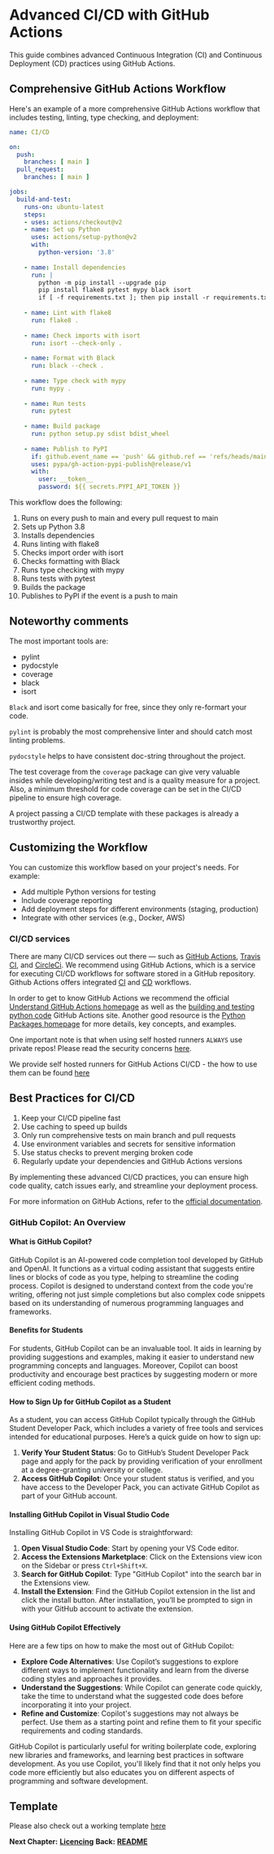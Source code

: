 # Advanced CI/CD with GitHub Actions

This guide combines advanced Continuous Integration (CI) and Continuous Deployment (CD) practices using GitHub Actions.

## Comprehensive GitHub Actions Workflow

Here's an example of a more comprehensive GitHub Actions workflow that includes testing, linting, type checking, and deployment:

```yaml
name: CI/CD

on:
  push:
    branches: [ main ]
  pull_request:
    branches: [ main ]

jobs:
  build-and-test:
    runs-on: ubuntu-latest
    steps:
    - uses: actions/checkout@v2
    - name: Set up Python
      uses: actions/setup-python@v2
      with:
        python-version: '3.8'
    
    - name: Install dependencies
      run: |
        python -m pip install --upgrade pip
        pip install flake8 pytest mypy black isort
        if [ -f requirements.txt ]; then pip install -r requirements.txt; fi
    
    - name: Lint with flake8
      run: flake8 .
    
    - name: Check imports with isort
      run: isort --check-only .
    
    - name: Format with Black
      run: black --check .
    
    - name: Type check with mypy
      run: mypy .
    
    - name: Run tests
      run: pytest
    
    - name: Build package
      run: python setup.py sdist bdist_wheel
    
    - name: Publish to PyPI
      if: github.event_name == 'push' && github.ref == 'refs/heads/main'
      uses: pypa/gh-action-pypi-publish@release/v1
      with:
        user: __token__
        password: ${{ secrets.PYPI_API_TOKEN }}
```

This workflow does the following:

1. Runs on every push to main and every pull request to main
2. Sets up Python 3.8
3. Installs dependencies
4. Runs linting with flake8
5. Checks import order with isort
6. Checks formatting with Black
7. Runs type checking with mypy
8. Runs tests with pytest
9. Builds the package
10. Publishes to PyPI if the event is a push to main

## Noteworthy comments

The most important tools are:

* pylint
* pydocstyle
* coverage
* black
* isort

`Black` and isort come basically for free, since they only re-formart your code.

`pylint` is probably the most comprehensive linter and should catch most linting problems.

`pydocstyle` helps to have consistent doc-string throughout the project.

The test coverage from the `coverage` package can give very valuable insides while developing/writing test and is a quality measure for a project. Also, a minimum threshold for code coverage can be set in the CI/CD pipeline to ensure high coverage.

A project passing a CI/CD template with these packages is already a trustworthy project.

## Customizing the Workflow

You can customize this workflow based on your project's needs. For example:

* Add multiple Python versions for testing
* Include coverage reporting
* Add deployment steps for different environments (staging, production)
* Integrate with other services (e.g., Docker, AWS)

### CI/CD services

There are many CI/CD services out there — such as [GitHub Actions](https://docs.github.com/en/actions), [Travis CI](https://www.travis-ci.com/), and [CircleCi](https://circleci.com/). 
We recommend using GitHub Actions, which is a service for executing CI/CD workflows for software stored in a GitHub repository.
Github Actions offers integrated [CI](https://docs.github.com/en/actions/deployment/about-deployments/about-continuous-deployment) and [CD](https://docs.github.com/en/actions/deployment/about-deployments/about-continuous-deployment) workflows.

In order to get to know GitHub Actions we recommend the official [Understand GitHub Actions homepage](https://docs.github.com/en/actions/learn-github-actions/understanding-github-actions) as well as the [building and testing python code](https://docs.github.com/en/actions/automating-builds-and-tests/building-and-testing-python) GitHub Actions site.
Another good resource is the [Python Packages homepage](https://py-pkgs.org/08-ci-cd.html) for more details, key concepts, and examples.

One important note is that when using self hosted runners `ALWAYS` use private repos! Please read the security concerns [here](https://docs.github.com/en/actions/hosting-your-own-runners/about-self-hosted-runners#self-hosted-runner-security).

We provide self hosted runners for GitHub Actions CI/CD - the how to use them can be found [here](https://github.com/molinfo-vienna/software-development/blob/main/ADMINISTRATION.md#server-usage-and-self-hosted-runners)

## Best Practices for CI/CD

1. Keep your CI/CD pipeline fast
2. Use caching to speed up builds
3. Only run comprehensive tests on main branch and pull requests
4. Use environment variables and secrets for sensitive information
5. Use status checks to prevent merging broken code
6. Regularly update your dependencies and GitHub Actions versions

By implementing these advanced CI/CD practices, you can ensure high code quality, catch issues early, and streamline your deployment process.

For more information on GitHub Actions, refer to the [official documentation](https://docs.github.com/en/actions).

### GitHub Copilot: An Overview

#### What is GitHub Copilot?

GitHub Copilot is an AI-powered code completion tool developed by GitHub and OpenAI. It functions as a virtual coding assistant that suggests entire lines or blocks of code as you type, helping to streamline the coding process. Copilot is designed to understand context from the code you're writing, offering not just simple completions but also complex code snippets based on its understanding of numerous programming languages and frameworks.

#### Benefits for Students

For students, GitHub Copilot can be an invaluable tool. It aids in learning by providing suggestions and examples, making it easier to understand new programming concepts and languages. Moreover, Copilot can boost productivity and encourage best practices by suggesting modern or more efficient coding methods.

#### How to Sign Up for GitHub Copilot as a Student

As a student, you can access GitHub Copilot typically through the GitHub Student Developer Pack, which includes a variety of free tools and services intended for educational purposes. Here’s a quick guide on how to sign up:

1. **Verify Your Student Status**: Go to GitHub’s Student Developer Pack page and apply for the pack by providing verification of your enrollment at a degree-granting university or college.
2. **Access GitHub Copilot**: Once your student status is verified, and you have access to the Developer Pack, you can activate GitHub Copilot as part of your GitHub account.

#### Installing GitHub Copilot in Visual Studio Code

Installing GitHub Copilot in VS Code is straightforward:

1. **Open Visual Studio Code**: Start by opening your VS Code editor.
2. **Access the Extensions Marketplace**: Click on the Extensions view icon on the Sidebar or press `Ctrl+Shift+X`.
3. **Search for GitHub Copilot**: Type "GitHub Copilot" into the search bar in the Extensions view.
4. **Install the Extension**: Find the GitHub Copilot extension in the list and click the install button. After installation, you’ll be prompted to sign in with your GitHub account to activate the extension.

#### Using GitHub Copilot Effectively

Here are a few tips on how to make the most out of GitHub Copilot:

- **Explore Code Alternatives**: Use Copilot’s suggestions to explore different ways to implement functionality and learn from the diverse coding styles and approaches it provides.
- **Understand the Suggestions**: While Copilot can generate code quickly, take the time to understand what the suggested code does before incorporating it into your project.
- **Refine and Customize**: Copilot's suggestions may not always be perfect. Use them as a starting point and refine them to fit your specific requirements and coding standards.

GitHub Copilot is particularly useful for writing boilerplate code, exploring new libraries and frameworks, and learning best practices in software development. As you use Copilot, you'll likely find that it not only helps you code more efficiently but also educates you on different aspects of programming and software development.

## Template

Please also check out a working template [here](https://github.com/basf/cheminformatics_ci_cd_template)

__Next Chapter:__ [__Licencing__](/LICENCING.md)
__Back:__ [__README__](/README.md)